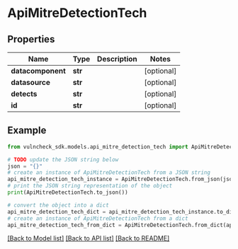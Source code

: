 # ApiMitreDetectionTech


## Properties

Name | Type | Description | Notes
------------ | ------------- | ------------- | -------------
**datacomponent** | **str** |  | [optional] 
**datasource** | **str** |  | [optional] 
**detects** | **str** |  | [optional] 
**id** | **str** |  | [optional] 

## Example

```python
from vulncheck_sdk.models.api_mitre_detection_tech import ApiMitreDetectionTech

# TODO update the JSON string below
json = "{}"
# create an instance of ApiMitreDetectionTech from a JSON string
api_mitre_detection_tech_instance = ApiMitreDetectionTech.from_json(json)
# print the JSON string representation of the object
print(ApiMitreDetectionTech.to_json())

# convert the object into a dict
api_mitre_detection_tech_dict = api_mitre_detection_tech_instance.to_dict()
# create an instance of ApiMitreDetectionTech from a dict
api_mitre_detection_tech_from_dict = ApiMitreDetectionTech.from_dict(api_mitre_detection_tech_dict)
```
[[Back to Model list]](../README.md#documentation-for-models) [[Back to API list]](../README.md#documentation-for-api-endpoints) [[Back to README]](../README.md)


